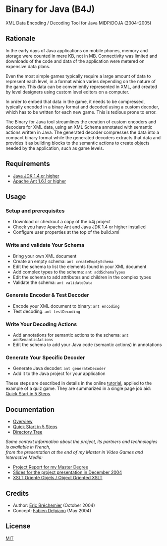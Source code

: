 # Binary for Java (B4J)

XML Data Encoding / Decoding Tool for Java MIDP/DOJA (2004–2005)

## Rationale

In the early days of Java applications on mobile phones,
memory and storage were counted in mere KB, not in MB.
Connectivity was limited and downloads of the code and data
of the application were metered on expensive data plans.

Even the most simple games typically require a large amount
of data to represent each level, in a format which varies
depending on the nature of the game. This data can be
conveniently represented in XML, and created by level
designers using custom level editors on a computer.

In order to embed that data in the game, it needs to be
compressed, typically encoded in a binary format and
decoded using a custom decoder, which has to be written
for each new game. This is tedious prone to error.

The Binary for Java tool streamlines the creation of custom
encoders and decoders for XML data, using an XML Schema
annotated with semantic actions written in Java. The generated
decoder compresses the data into a compact binary format
while the generated decoders extracts that data and provides
it as building blocks to the semantic actions to create
objects needed by the application, such as game levels.

## Requirements

* [Java JDK 1.4 or higher](https://openjdk.java.net/)
* [Apache Ant 1.6.1 or higher](https://ant.apache.org/)

## Usage

### Setup and prerequisites

* Download or checkout a copy of the b4j project
* Check you have Apache Ant and Java JDK 1.4 or higher installed
* Configure user properties at the top of the build.xml

### Write and validate Your Schema

* Bring your own XML document
* Create an empty schema: `ant createEmptySchema`
* Edit the schema to list the elements found in your XML document
* Add complex types to the schema: `ant addSchemaTypes`
* Edit the schema to add attributes and children in the complex types
* Validate the schema: `ant validateData`

### Generate Encoder & Test Decoder

* Encode your XML document to binary: `ant encoding`
* Test decoding: `ant testDecoding`

### Write Your Decoding Actions

* Add annotations for semantic actions to the schema: `ant addSemanticActions`
* Edit the schema to add your Java code (semantic actions) in annotations

### Generate Your Specific Decoder

* Generate Java decoder: `ant generateDecoder`
* Add it to the Java project for your application

These steps are described in details in the online [tutorial][],
applied to the example of a quiz game. They are summarized in a
single page job aid: [Quick Start in 5 Steps][quickstart].

[quickstart]: https://eric-brechemier.github.io/b4j/doc/quickStart/quickStart.pdf
[tutorial]: https://eric-brechemier.github.io/b4j/doc/tutorial/chapter1/

## Documentation

* [Overview](https://eric-brechemier.github.io/b4j/doc/overview/overview.pdf)
* [Quick Start in 5 Steps](https://eric-brechemier.github.io/b4j/doc/quickStart/quickStart.pdf)
* [Directory Tree](https://eric-brechemier.github.io/b4j/doc/directoryTree/directoryTree.pdf)

*Some context information about the project,
its partners and technologies
is available in French,  
from the presentation at the end of my
Master in Video Games and Interactive Media:*

* [Project Report for my Master Degree](https://eric-brechemier.github.io/b4j/doc/education/EricBrechemier_Automatiser_le_passage_des_donnees_aux_objets_java.pdf)
* [Slides for the project presentation in December 2004](https://eric-brechemier.github.io/b4j/doc/education/EricBrechemier_Presentation_EricBrechemier_Automatiser_le_passage_des_donnees_aux_objets_java.pdf)
* [XSLT Orienté Objets / Object Oriented XSLT](https://eric-brechemier.github.io/b4j/doc/education/EB_XSLT_OO.pdf)

## Credits

* Author: [Eric Bréchemier](https://github.com/eric-brechemier) (October 2004)
* Concept: [Fabien Delpiano](http://www.pastagames.com/bio/) (May 2004)

## License

[MIT](https://opensource.org/licenses/MIT)
